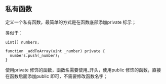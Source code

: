 ## 私有函数

定义一个私有函数，最简单的方式是在函数底部添加private 标示；

类似于：

```
uint[] numbers; 

function _addToArray(uint _number) private {   
  numbers.push(_number); 
}
```

使用private 修饰的函数，函数名需要使用_开头，使用public 修饰的函数，直接在函数后面添加public 即可，不需要修改函数名字；

